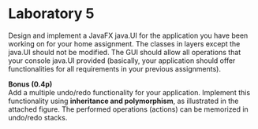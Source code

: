 # Laboratory 5

Design and implement a JavaFX java.UI for the application you have been working on for your home assignment. The classes in layers except the java.UI should not be modified. The GUI should allow all operations that your console java.UI provided (basically, your application should offer functionalities for all requirements in your previous assignments). 


**Bonus (0.4p)** \
Add a multiple undo/redo functionality for your application. Implement this functionality using **inheritance and polymorphism**, as illustrated in the attached figure. The performed operations (actions) can be memorized in undo/redo stacks.
